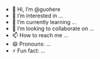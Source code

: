 - 👋 Hi, I’m @guohere
- 👀 I’m interested in ...
- 🌱 I’m currently learning ...
- 💞️ I’m looking to collaborate on ...
- 📫 How to reach me ...
- 😄 Pronouns: ...
- ⚡ Fun fact: ...

<!---
guohere/guohere is a ✨ special ✨ repository because its `README.md` (this file) appears on your GitHub profile.
You can click the Preview link to take a look at your changes.
--->
